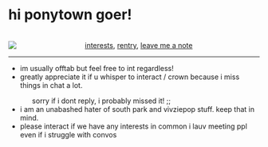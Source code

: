 <html> 
<h1>hi ponytown goer! </h1>
  <br>
 <div align="center">  <img src="https://64.media.tumblr.com/8724be6bad564b50c18cea15dc0fc187/tumblr_n1xhlf8rAo1ttjo3ko1_r1_250.gifv" align="left"> <a href="https://rentry.co/runoinchrests">interests</a>, <a href="https://rentry.co/shinjiru">rentry</a>, <a href="https://shinminase.123guestbook.com/"> leave me a note </a> </div>
  <hr size="1">
  <ul>
  <li> im usually offtab but feel free to int regardless! </li>
    <li> greatly appreciate it if u whisper to interact / crown because i miss things in chat a lot.</li>
    <ul> sorry if i dont reply, i probably missed it! ;;</
      <li></li>
    </ul>
    <li> i am an unabashed hater of south park and vivziepop stuff. keep that in mind. </li>
    <li> please interact if we have any interests in common i lauv meeting ppl even if i struggle with convos </li>
  </ul>
  
</html>
<!--
**shinminase/shinminase** is a ✨ _special_ ✨ repository because its `README.md` (this file) appears on your GitHub profile.

Here are some ideas to get you started:

- 🔭 I’m currently working on ...
- 🌱 I’m currently learning ...
- 👯 I’m looking to collaborate on ...
- 🤔 I’m looking for help with ...
- 💬 Ask me about ...
- 📫 How to reach me: ...
- 😄 Pronouns: ...
- ⚡ Fun fact: ...
-->
